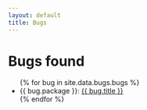 ```yaml
---
layout: default
title: Bugs
---
```


<h1>Bugs found</h1>
<ul class="bugs">
    {% for bug in site.data.bugs.bugs %}
    <li><span>{{ bug.package }}</span>: <a href="{{ bug.url }}" title="{{ bug.title }}">{{ bug.title }}</a></li>
    {% endfor %}
</ul>